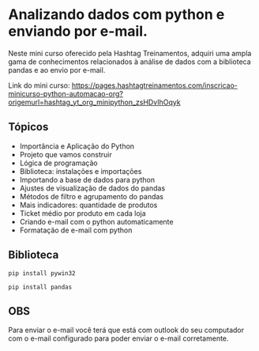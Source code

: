 # Analizando dados com python e enviando por e-mail.

Neste mini curso oferecido pela Hashtag Treinamentos, adquiri uma ampla gama de conhecimentos relacionados à análise de dados com a biblioteca pandas e ao envio por e-mail.

Link do mini curso: https://pages.hashtagtreinamentos.com/inscricao-minicurso-python-automacao-org?origemurl=hashtag_yt_org_minipython_zsHDvIhOqyk

## Tópicos
- Importância e Aplicação do Python
- Projeto que vamos construir
- Lógica de programação
- Biblioteca: instalações e importações
- Importando a base de dados para python
- Ajustes de visualização de dados do pandas
- Métodos de filtro e agrupamento do pandas
- Mais indicadores: quantidade de produtos
- Ticket médio por produto em cada loja 
- Criando e-mail com o python automaticamente
- Formatação de e-mail com python

## Biblioteca

````
pip install pywin32
````

````
pip install pandas
````

## OBS
Para enviar o e-mail você terá que está com outlook do seu computador com o e-mail configurado para poder enviar o e-mail corretamente.